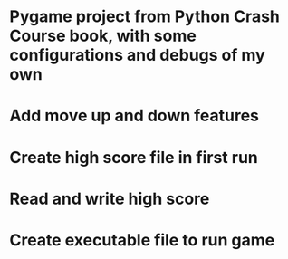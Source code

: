 # Pygame project from Python Crash Course book, with some configurations and debugs of my own

# Add move up and down features
# Create high score file in first run
# Read and write high score
# Create executable file to run game
